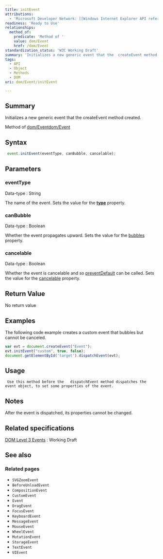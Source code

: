 ```yaml
---
title: initEvent
attributions:
  - 'Microsoft Developer Network: [[Windows Internet Explorer API reference](http://msdn.microsoft.com/en-us/library/ie/hh828809%28v=vs.85%29.aspx) Article]'
readiness: 'Ready to Use'
relationships:
  method_of:
    predicate: 'Method of '
    value: dom/Event
    href: /dom/Event
standardization_status: 'W3C Working Draft'
summary: 'Initializes a new generic event that the  createEvent method created.'
tags:
  - API
  - Object
  - Methods
  - DOM
uri: dom/Event/initEvent

---
```

## Summary

Initializes a new generic event that the createEvent method created.

Method of [dom/Event](/dom/Event)[dom/Event](/dom/Event)

## Syntax

``` js
 event.initEvent(eventType, canBubble, cancelable);
```

## Parameters

### eventType

 Data-type
:   String

 The name of the event. Sets the value for the [**type**](/dom/Event/type) property.

### canBubble

 Data-type
:   Boolean

 Whether the event propagates upward. Sets the value for the [bubbles](/dom/Event/bubbles) property.

### cancelable

 Data-type
:   Boolean

 Whether the event is cancelable and so [preventDefault](/dom/Event/preventDefault) can be called. Sets the value for the [cancelable](/dom/Event/cancelable) property.

## Return Value

No return value

## Examples

The following code example creates a custom event that bubbles but cannot be canceled.

``` js
var evt = document.createEvent("Event");
evt.initEvent("custom", true, false);
document.getElementById('target').dispatchEvent(evt);
```

## Usage

     Use this method before the   dispatchEvent method dispatches the event object, to set some properties of the event.

## Notes

After the event is dispatched, its properties cannot be changed.

## Related specifications

[DOM Level 3 Events](http://www.w3.org/TR/DOM-Level-3-Events/)
:   Working Draft

## See also

### Related pages

-   `SVGZoomEvent`
-   `BeforeUnloadEvent`
-   `CompositionEvent`
-   `CustomEvent`
-   `Event`
-   `DragEvent`
-   `FocusEvent`
-   `KeyboardEvent`
-   `MessageEvent`
-   `MouseEvent`
-   `WheelEvent`
-   `MutationEvent`
-   `StorageEvent`
-   `TextEvent`
-   `UIEvent`
